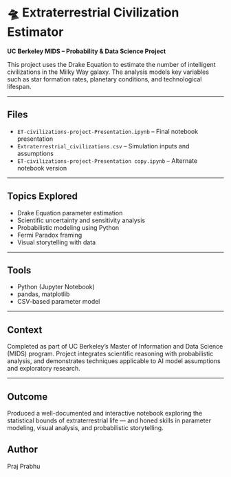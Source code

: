 # 🛸 Extraterrestrial Civilization Estimator

**UC Berkeley MIDS – Probability & Data Science Project**

This project uses the Drake Equation to estimate the number of intelligent civilizations in the Milky Way galaxy. The analysis models key variables such as star formation rates, planetary conditions, and technological lifespan.

---

## Files
- `ET-civilizations-project-Presentation.ipynb` – Final notebook presentation
- `Extraterrestrial_civilizations.csv` – Simulation inputs and assumptions
- `ET-civilizations-project-Presentation copy.ipynb` – Alternate notebook version

---

## Topics Explored
- Drake Equation parameter estimation
- Scientific uncertainty and sensitivity analysis
- Probabilistic modeling using Python
- Fermi Paradox framing
- Visual storytelling with data

---

## Tools
- Python (Jupyter Notebook)
- pandas, matplotlib
- CSV-based parameter model

---

## Context
Completed as part of UC Berkeley’s Master of Information and Data Science (MIDS) program. Project integrates scientific reasoning with probabilistic analysis, and demonstrates techniques applicable to AI model assumptions and exploratory research.

---

## Outcome
Produced a well-documented and interactive notebook exploring the statistical bounds of extraterrestrial life — and honed skills in parameter modeling, visual analysis, and probabilistic storytelling.

## Author
Praj Prabhu
